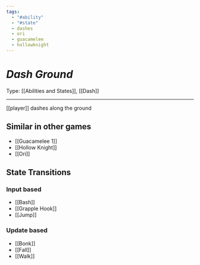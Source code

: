 ```yaml
---
tags:
  - "#ability"
  - "#state"
  - dashes
  - ori
  - guacamelee
  - hollowknight
---
```

# _Dash Ground_

Type: [[Abilities and States]], [[Dash]]

----


[[player]] dashes along the ground


## Similar in other games

* [[Guacamelee 1]]
* [[Hollow Knight]]
* [[Ori]]

## State Transitions

### Input based

* [[Bash]]
* [[Grapple Hook]]
* [[Jump]]

### Update based

* [[Bonk]]
* [[Fall]]
* [[Walk]]